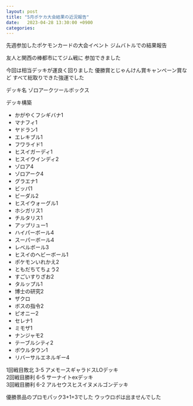```yaml
---
layout: post
title: "5月ポケカ大会結果の近況報告"
date:   2023-04-28 13:30:00 +0900
categories:
---
```

先週参加したポケモンカードの大会イベント
ジムバトルでの結果報告

友人と関西の棒都市にてジム戦に
参加できました

今回は相当デッキが運良く回りました
優勝賞とじゃんけん賞キャンペーン賞など
すべて総取りできた強運でした

デッキ名 ゾロアークツールボックス  

デッキ構築
- かがやくフシギバナ1
- マナフィ1
- ヤドラン1
- エレキブル1
- フワライド1
- ヒスイガーディ1
- ヒスイウインディ2
- ゾロア4
- ゾロアーク4
- グラエナ1
- ビッパ1
- ビーダル2
- ヒスイウォーグル1
- ホシガリス1
- チルタリス1
- アップリュー1
- ハイパーボール4
- スーパーボール4
- レベルボール3
- ヒスイのヘビーボール1
- ポケモンいれかえ2
- ともだちてちょう2
- すごいすりざお2
- タルップル1
- 博士の研究2
- ザクロ
- ボスの指令2
- ピオニー2
- セレナ1
- ミモザ1
- ナンジャモ2
- テーブルシティ2
- ボウルタウン1
- リバーサルエネルギー4

1回戦目敗北 3-5	アメモースギャラドスLOデッキ  
2回戦目勝利 6-5	サーナイトexデッキ  
3回戦目勝利 6-2	アルセウスヒスイヌメルゴンデッキ  

優勝景品のプロモパック3+1+3でした
ウッウロボは出ませんでした